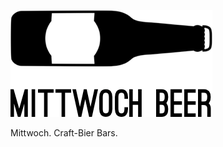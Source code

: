 ![](https://github.com/dylanegan/mittwoch.beer/raw/master/assets/readme.png)

Mittwoch. Craft-Bier Bars.
